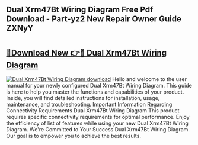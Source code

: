 ## Dual Xrm47Bt Wiring Diagram Free Pdf Download - Part-yz2 New Repair Owner Guide ZXNyY

# <h2><a href="http://dfrlyd.blite.top/?on=Dual+Xrm47Bt+Wiring+Diagram">🔗Download New 👉🔴 Dual Xrm47Bt Wiring Diagram</a></h2>

[![Dual Xrm47Bt Wiring Diagram download](https://i.imgur.com/lujVjoI.png)](http://dfrlyd.blite.top/?on=Dual+Xrm47Bt+Wiring+Diagram)
Hello and welcome to the user manual for your newly configured Dual Xrm47Bt Wiring Diagram. This guide is here to help you master the functions and capabilities of your product. Inside, you will find detailed instructions for installation, usage, maintenance, and troubleshooting. Important Information Regarding Connectivity Requirements Dual Xrm47Bt Wiring Diagram This product requires specific connectivity requirements for optimal performance. Enjoy the efficiency of list of features while using your new Dual Xrm47Bt Wiring Diagram. We're Committed to Your Success Dual Xrm47Bt Wiring Diagram. Our goal is to empower you to achieve the best results.
